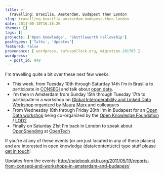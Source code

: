 ```yaml
---
title: >-
  Travelling: Brasilia, Amsterdam, Budapest then London
slug: travelling-brasilia-amsterdam-budapest-then-london
date: 2011-05-10T16:18:26
themes: []
tags: []
projects: ['Open Knowledge', 'Shuttleworth Fellowship']
posttypes: ['Talks', 'Updates']
featured: False
provenance: [ wordpress, rufuspollock.org, migration-201703 ]
wordpress:
  - post_id: 948
---
```


I'm travelling quite a bit over these next few weeks:

  * This week, from Tuesday 10th through Saturday 14th I'm in Brasilia to participate in [CONSEGI][consegi] and talk about [open data][].
  * I'm then in Amsterdam from Sunday 15th through Tuesday 17th to participate in a workshop on [Global Interoperability and Linked Data Workshop][lib-workshop] organized by [Maura Marx][] and colleagues
  * From Wednesday 18th through Friday 20th I'm in Budapest for an [Open Data workshop][budapest-workshop] being co-organized by the [Open Knowledge Foundation][okf] / [LOD2][]
  * Finally on Saturday 21st I'm back in London to speak about [OpenSpending][] at [OpenTech][]

If you're at any of these events (or are just located in any of these places) and are interested in open knowledge (data/content/etc) type stuff please [get in touch][]!

Updates from the events: <http://notebook.okfn.org/2011/05/19/reports-from-consegi-and-workshops-in-amsterdam-and-budapest/>

[consegi]: http://www.consegi.gov.br/
[open data]: http://opendefinition.org/
[Maura Marx]: http://openknowledgecommons.org/
[LOD2]: http://lod2.okfn.org/
[okf]: http://okfn.org/
[budapest-workshop]: http://lod2.okfn.org/2011/04/28/open-data-workshops-in-budapest-19-20th-may-2011/
[get in touch]: http://okfn.org/members/rgrp
[OpenTech]: http://www.ukuug.org/events/opentech2011/
[OpenSpending]: http://openspending.org/
[lib-workshop]: http://cyber.law.harvard.edu/dpla/Global_Interoperability_and_Linked_Data_Workshop

